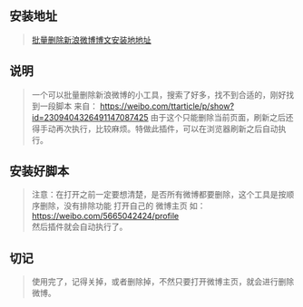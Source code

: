 ## 安装地址
> [批量删除新浪微博博文安装地地址](https://greasyfork.org/zh-CN/scripts/376618-%E6%89%B9%E9%87%8F%E5%88%A0%E9%99%A4%E6%96%B0%E6%B5%AA%E5%BE%AE%E5%8D%9A%E5%8D%9A%E6%96%87)

## 说明
> 一个可以批量删除新浪微博的小工具，搜索了好多，找不到合适的，刚好找到一段脚本
> 来自： https://weibo.com/ttarticle/p/show?id=2309404326491147087425
> 由于这个只能删除当前页面，刷新之后还得手动再次执行，比较麻烦。特做此插件，可以在浏览器刷新之后自动执行。

## 安装好脚本
> 注意：在打开之前一定要想清楚，是否所有微博都要删除，这个工具是按顺序删除，没有排除功能
> 打开自己的 微博主页 如： https://weibo.com/5665042424/profile  
> 然后插件就会自动执行了。

## 切记
> 使用完了，记得关掉，或者删除掉，不然只要打开微博主页，就会进行删除微博。